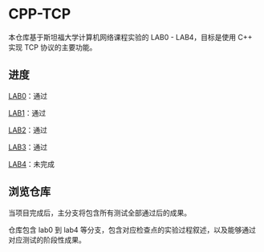 # CPP-TCP

本仓库基于斯坦福大学计算机网络课程实验的 LAB0 - LAB4，目标是使用 C++ 实现 TCP 协议的主要功能。

## 进度

[LAB0](https://github.com/yqZhang4480/CPP-TCP/tree/lab0)：通过

[LAB1](https://github.com/yqZhang4480/CPP-TCP/tree/lab1)：通过

[LAB2](https://github.com/yqZhang4480/CPP-TCP/tree/lab2)：通过

[LAB3](https://github.com/yqZhang4480/CPP-TCP/tree/lab3)：通过

[LAB4](https://github.com/yqZhang4480/CPP-TCP/tree/lab4)：未完成

## 浏览仓库

当项目完成后，主分支将包含所有测试全部通过后的成果。

仓库包含 lab0 到 lab4 等分支，包含对应检查点的实验过程叙述，以及能够通过对应测试的阶段性成果。
